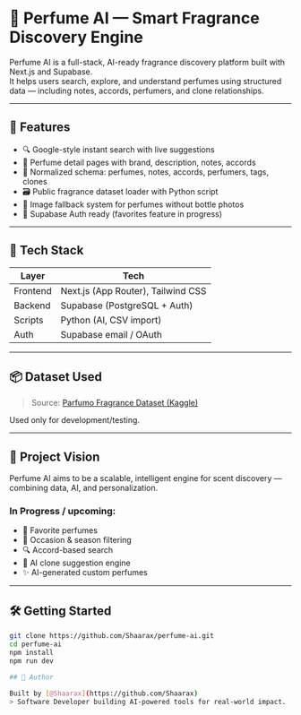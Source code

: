 # 🌸 Perfume AI — Smart Fragrance Discovery Engine

Perfume AI is a full-stack, AI-ready fragrance discovery platform built with Next.js and Supabase.  
It helps users search, explore, and understand perfumes using structured data — including notes, accords, perfumers, and clone relationships.

---

## 🚀 Features

- 🔍 Google-style instant search with live suggestions
- 📖 Perfume detail pages with brand, description, notes, accords
- 🧠 Normalized schema: perfumes, notes, accords, perfumers, tags, clones
- 🗃 Public fragrance dataset loader with Python script
- 📸 Image fallback system for perfumes without bottle photos
- 🔐 Supabase Auth ready (favorites feature in progress)

---

## 🧰 Tech Stack

| Layer       | Tech                              |
|-------------|------------------------------------|
| Frontend    | Next.js (App Router), Tailwind CSS |
| Backend     | Supabase (PostgreSQL + Auth)       |
| Scripts     | Python (AI, CSV import)            |
| Auth        | Supabase email / OAuth             |

---

## 📦 Dataset Used

> Source: [Parfumo Fragrance Dataset (Kaggle)](https://www.kaggle.com/datasets/olgagmiufana1/parfumo-fragrance-dataset)

Used only for development/testing.

---

## 🧠 Project Vision

Perfume AI aims to be a scalable, intelligent engine for scent discovery — combining data, AI, and personalization.

### In Progress / upcoming:
- 💖 Favorite perfumes
- 🎯 Occasion & season filtering
- 🔍 Accord-based search
- 🔬 AI clone suggestion engine
- ✨ AI-generated custom perfumes

---

## 🛠 Getting Started

```bash
git clone https://github.com/Shaarax/perfume-ai.git
cd perfume-ai
npm install
npm run dev

## 👤 Author

Built by [@Shaarax](https://github.com/Shaarax)  
> Software Developer building AI-powered tools for real-world impact.
